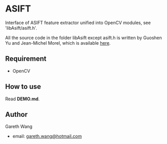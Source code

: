 # ASIFT

Interface of ASIFT feature extractor unified into OpenCV modules, see 'libAsift/asift.h'. 

All the source code in the folder libAsift except  asift.h  is written by Guoshen Yu and Jean-Michel Morel, which is available [here]( http://www.cmap.polytechnique.fr/~yu/research/ASIFT/demo.html ).

## Requirement

- OpenCV

## How to use

Read **DEMO.md**.

## Author

Gareth Wang  

- email: gareth.wang@hotmail.com